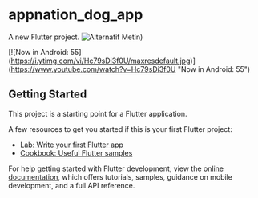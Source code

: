 # appnation_dog_app

A new Flutter project.
![Alternatif Metin](https://drive.google.com/file/d/1P9I2g953o8l9GcI2Dudl-g4U-ncdQcxc/view?usp=sharing))

[![Now in Android: 55]
(https://i.ytimg.com/vi/Hc79sDi3f0U/maxresdefault.jpg)]
(https://www.youtube.com/watch?v=Hc79sDi3f0U "Now in Android: 55")

## Getting Started

This project is a starting point for a Flutter application.

A few resources to get you started if this is your first Flutter project:

- [Lab: Write your first Flutter app](https://docs.flutter.dev/get-started/codelab)
- [Cookbook: Useful Flutter samples](https://docs.flutter.dev/cookbook)

For help getting started with Flutter development, view the
[online documentation](https://docs.flutter.dev/), which offers tutorials,
samples, guidance on mobile development, and a full API reference.

